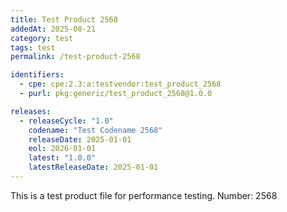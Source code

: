 ```yaml
---
title: Test Product 2568
addedAt: 2025-08-21
category: test
tags: test
permalink: /test-product-2568

identifiers:
  - cpe: cpe:2.3:a:testvendor:test_product_2568
  - purl: pkg:generic/test_product_2568@1.0.0

releases:
  - releaseCycle: "1.0"
    codename: "Test Codename 2568"
    releaseDate: 2025-01-01
    eol: 2026-01-01
    latest: "1.0.0"
    latestReleaseDate: 2025-01-01
---
```


This is a test product file for performance testing. Number: 2568
